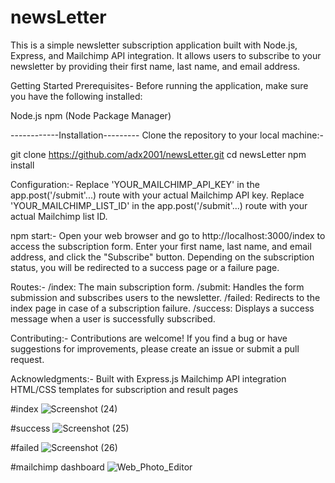 # newsLetter
This is a simple newsletter subscription application built with Node.js, Express, and Mailchimp API integration. 
It allows users to subscribe to your newsletter by providing their first name, last name, and email address.

Getting Started
Prerequisites-
Before running the application, make sure you have the following installed:

Node.js
npm (Node Package Manager)

------------Installation---------
Clone the repository to your local machine:-

git clone https://github.com/adx2001/newsLetter.git
cd newsLetter
npm install

Configuration:-
Replace 'YOUR_MAILCHIMP_API_KEY' in the app.post('/submit'...) route with your actual Mailchimp API key.
Replace 'YOUR_MAILCHIMP_LIST_ID' in the app.post('/submit'...) route with your actual Mailchimp list ID.

npm start:-
Open your web browser and go to http://localhost:3000/index to access the subscription form.
Enter your first name, last name, and email address, and click the "Subscribe" button.
Depending on the subscription status, you will be redirected to a success page or a failure page.

Routes:-
/index: The main subscription form.
/submit: Handles the form submission and subscribes users to the newsletter.
/failed: Redirects to the index page in case of a subscription failure.
/success: Displays a success message when a user is successfully subscribed.

Contributing:-
Contributions are welcome! If you find a bug or have suggestions for improvements, please create an issue or submit a pull request.

Acknowledgments:-
Built with Express.js
Mailchimp API integration
HTML/CSS templates for subscription and result pages

#index
![Screenshot (24)](https://github.com/adx2001/newsLetter/assets/64160737/f8dfe592-f245-4e24-91a4-ae910eed13ad)

#success
![Screenshot (25)](https://github.com/adx2001/newsLetter/assets/64160737/3b2c4d19-d1c6-457b-a823-155d85c813b4)

#failed
![Screenshot (26)](https://github.com/adx2001/newsLetter/assets/64160737/a8084d85-4b4d-491b-bdeb-6a30aefd2a4e)

#mailchimp dashboard
![Web_Photo_Editor](https://github.com/adx2001/newsLetter/assets/64160737/d72e563c-e85f-47f4-af42-5c05ed6fb51f)
